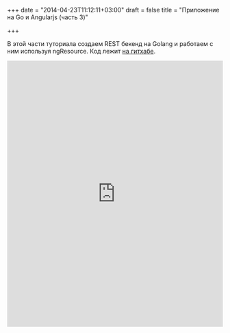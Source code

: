 +++
date = "2014-04-23T11:12:11+03:00"
draft = false
title = "Приложение на Go и Angularjs (часть 3)"

+++

<p>В этой части туториала создаем REST бекенд на Golang и работаем с ним используя&nbsp;ngResource. Код лежит <a href="https://github.com/jakecoffman/go-angular-tutorial">на гитхабе</a>.</p>
 <iframe width="100%" height="620" src="https://www.youtube.com/embed/QHIMygADPPc" frameborder="0" allowfullscreen></iframe>